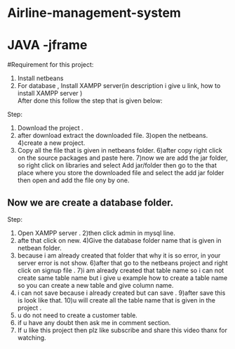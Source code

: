 # Airline-management-system
# JAVA -jframe
#Requirement for this project:

1) Install netbeans
2) For database , Install XAMPP server(in description i give u link, how to install XAMPP server )   
After done this follow the step that is given below:

Step:
1) Download the project .
2) after download extract the downloaded file.
3)open the netbeans.
4)create a new project.
5) Copy all the file that is given in netbeans folder.
6)after copy right click on the source packages and paste here.
7)now we are add the jar folder, so right click on libraries and select Add jar/folder 
then go to the that place where you store the downloaded file and select 
the add jar folder then open and  add the file ony by one.

## Now we are create a database folder.
Step:
1) Open XAMPP server .
2)then click admin in mysql line.
3) afte that click on new.
4)Give the database folder name that is given in netbean folder.
5) because i am already created that folder that why  it is so error, in your server error is not show.
6)after that go to the netbeans project and right click on signup file .
7)i am already created that table name so i can not create same table name but i give
 u example how to create a table name so you can create a new table and give column name.
8) i can not save because i already created but can save  .
9)after save this is look like that.
10)u will create all the table name that is given in the project .
11) u do not need to create a customer table.
12) if u have any doubt then ask me in comment section.
13) If u like this project then plz like subscribe  and share this video thanx for watching.   


